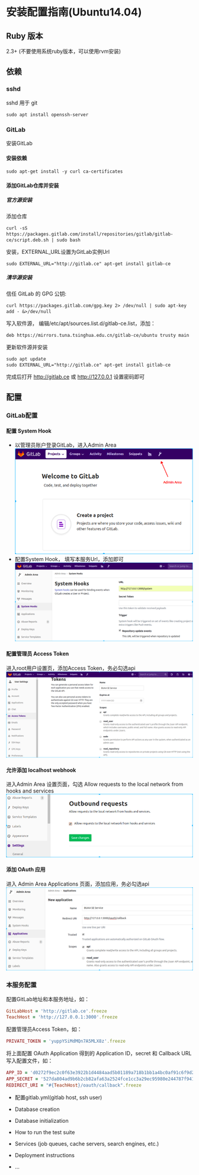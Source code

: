 # 安装配置指南(Ubuntu14.04)

## Ruby 版本
  2.3+ (不要使用系统ruby版本，可以使用rvm安装)
## 依赖
### sshd
sshd 用于 git
```shell
sudo apt install openssh-server
```
### GitLab
安装GitLab
#### 安装依赖
```shell
sudo apt-get install -y curl ca-certificates
```
#### 添加GitLab仓库并安装
##### 官方源安装
添加仓库
```shell
curl -sS https://packages.gitlab.com/install/repositories/gitlab/gitlab-ce/script.deb.sh | sudo bash
```
安装，EXTERNAL_URL设置为GitLab实例Url
```shell
sudo EXTERNAL_URL="http://gitlab.ce" apt-get install gitlab-ce
```
##### 清华源安装
信任 GitLab 的 GPG 公钥:
```shell
curl https://packages.gitlab.com/gpg.key 2> /dev/null | sudo apt-key add - &>/dev/null
```
写入软件源， 编辑/etc/apt/sources.list.d/gitlab-ce.list，添加：
```shell
deb https://mirrors.tuna.tsinghua.edu.cn/gitlab-ce/ubuntu trusty main
```
更新软件源并安装
```shell
sudo apt update
sudo EXTERNAL_URL="http://gitlab.ce" apt-get install gitlab-ce
```
完成后打开 http://gitlab.ce 或 http://127.0.0.1 设置密码即可

## 配置
### GitLab配置
#### 配置 System Hook
* 以管理员账户登录GitLab，进入Admin Area
  ![](.md-imgs/admin-area.png)
* 配置System Hook， 填写本服务Url，添加即可
  ![](.md-imgs/systemhook.png)
#### 配置管理员 Access Token
进入root用户设置页，添加Access Token，务必勾选api
![](.md-imgs/access-token.png)
#### 允许添加 localhost webhook
进入Admin Area 设置页面，勾选 Allow requests to the local network from hooks and services
![](.md-imgs/allow-localhost.png)
#### 添加 OAuth 应用
进入 Admin Area Applications 页面，添加应用，务必勾选api
![](.md-imgs/application.png)



### 本服务配置
配置GitLab地址和本服务地址，如：
```ruby
GitLabHost = 'http://gitlab.ce'.freeze
TeachHost = 'http://127.0.0.1:3000'.freeze
```
配置管理员Access Token，如：
```ruby
PRIVATE_TOKEN = 'yuppYSiMdMQn7A5MLX8z'.freeze
```
将上面配置 OAuth Application 得到的 Application ID，secret 和 Callback URL
写入配置文件，如：
```ruby
APP_ID = 'd0272f9ec2c0f63e3922b1d4484aad5b01189a718b1bb1a4bc0af91c6f9d262f'.freeze
APP_SECRET = '527da804ad9b6b2cb82afa63a2524fce1cc3a29ec95980e244787f941c6876ca'.freeze
REDIRECT_URI = "#{TeachHost}/oauth/callback".freeze
```

* 配置gitlab.yml(gitlab host, ssh user)

* Database creation

* Database initialization

* How to run the test suite

* Services (job queues, cache servers, search engines, etc.)

* Deployment instructions

* ...
